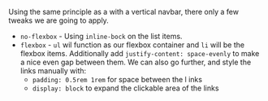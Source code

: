 Using the same principle as a with a vertical navbar, there only a few tweaks we are going to apply.

- `no-flexbox` - Using `inline-bock` on the list items.
- `flexbox` - `ul` wil function as our flexbox container and `li` will be the flexbox items. Additionally add `justify-content: space-evenly` to make a nice even gap between them. We can also go further, and style the links manually with:
    - `padding: 0.5rem 1rem` for space between the l inks
    - `display: block` to expand the clickable area of the links
